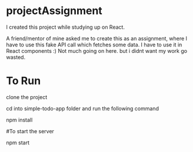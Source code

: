 # projectAssignment

I created this project while studying up on React.

A friend/mentor of mine asked me to create this as an assignment, where I have to use this fake API call which fetches some data.
I have to use it in React components :)
Not much going on here. but i didnt want my work go wasted.


# To Run

clone the project

cd into simple-todo-app folder and run the following command

npm install

#To start the server

npm start
